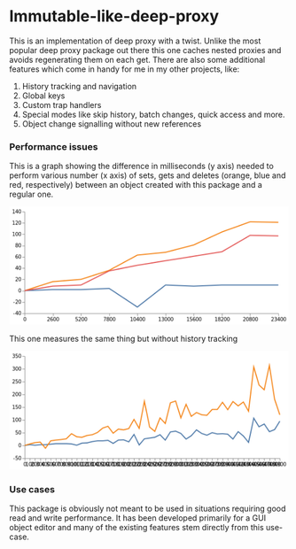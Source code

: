 # Immutable-like-deep-proxy

This is an implementation of deep proxy with a twist. Unlike the most popular deep proxy package out there this one caches nested proxies and avoids regenerating them on each get. There are also some additional features which come in handy for me in my other projects, like:

1. History tracking and navigation
1. Global keys
1. Custom trap handlers
1. Special modes like skip history, batch changes, quick access and more.
1. Object change signalling without new references

### Performance issues

This is a graph showing the difference in milliseconds (y axis) needed to perform various number (x axis) of sets, gets and deletes (orange, blue and red, respectively) between an object created with this package and a regular one.

![withHistory](withHistory.png 'With History')

This one measures the same thing but without history tracking

![withoutHistory](withoutHistory.png 'Without History')

### Use cases

This package is obviously not meant to be used in situations requiring good read and write performance. It has been developed primarily for a GUI object editor and many of the existing features stem directly from this use-case.
